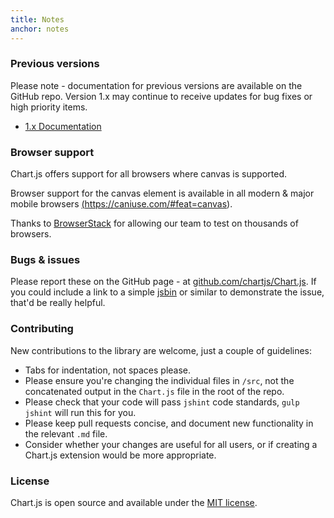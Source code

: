 ```yaml
---
title: Notes
anchor: notes
---
```

### Previous versions

Please note - documentation for previous versions are available on the GitHub repo. Version 1.x may continue to receive updates for bug fixes or high priority items.

- [1.x Documentation](https://github.com/chartjs/Chart.js/tree/v1.1.1/docs)

### Browser support

Chart.js offers support for all browsers where canvas is supported.

Browser support for the canvas element is available in all modern & major mobile browsers <a href="https://caniuse.com/#feat=canvas" target="_blank">(https://caniuse.com/#feat=canvas)</a>.

Thanks to <a href="https://browserstack.com" target="_blank">BrowserStack</a> for allowing our team to test on thousands of browsers.


### Bugs & issues

Please report these on the GitHub page - at <a href="https://github.com/chartjs/Chart.js" target="_blank">github.com/chartjs/Chart.js</a>. If you could include a link to a simple <a href="https://jsbin.com/" target="_blank">jsbin</a> or similar to demonstrate the issue, that'd be really helpful.


### Contributing
New contributions to the library are welcome, just a couple of guidelines:

- Tabs for indentation, not spaces please.
- Please ensure you're changing the individual files in `/src`, not the concatenated output in the `Chart.js` file in the root of the repo.
- Please check that your code will pass `jshint` code standards, `gulp jshint` will run this for you.
- Please keep pull requests concise, and document new functionality in the relevant `.md` file.
- Consider whether your changes are useful for all users, or if creating a Chart.js extension would be more appropriate.

### License
Chart.js is open source and available under the <a href="https://opensource.org/licenses/MIT" target="_blank">MIT license</a>.
